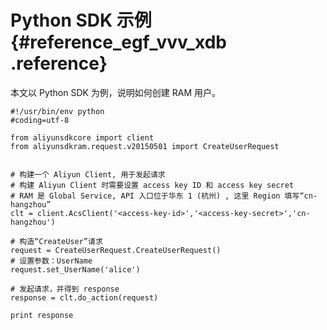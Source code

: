 # Python SDK 示例 {#reference_egf_vvv_xdb .reference}

本文以 Python SDK 为例，说明如何创建 RAM 用户。

``` {#codeblock_5vd_lfi_xts}
#!/usr/bin/env python
#coding=utf-8

from aliyunsdkcore import client
from aliyunsdkram.request.v20150501 import CreateUserRequest


# 构建一个 Aliyun Client, 用于发起请求
# 构建 Aliyun Client 时需要设置 access key ID 和 access key secret
# RAM 是 Global Service, API 入口位于华东 1 (杭州) , 这里 Region 填写“cn-hangzhou”
clt = client.AcsClient('<access-key-id>','<access-key-secret>','cn-hangzhou')

# 构造“CreateUser”请求
request = CreateUserRequest.CreateUserRequest()
# 设置参数：UserName
request.set_UserName('alice')

# 发起请求，并得到 response
response = clt.do_action(request)

print response
```

